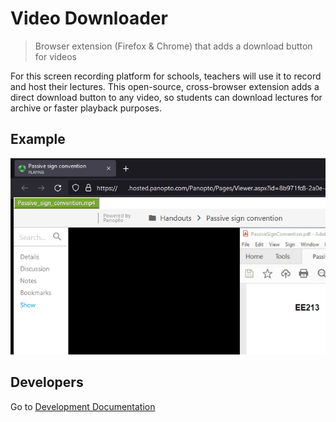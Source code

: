 # Video Downloader

> Browser extension (Firefox & Chrome) that adds a download button for videos

For this screen recording platform for schools, teachers will use it to record and host their lectures.
This open-source, cross-browser extension adds a direct download button to any video, so students can download lectures for archive or faster playback purposes.

## Example
![](media/preview.png)


## Developers
Go to [Development Documentation](DEVELOPMENT.md)
